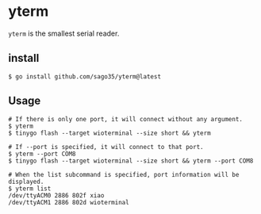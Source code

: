 # yterm

`yterm` is the smallest serial reader.

## install

```
$ go install github.com/sago35/yterm@latest
```

## Usage

```
# If there is only one port, it will connect without any argument.
$ yterm
$ tinygo flash --target wioterminal --size short && yterm

# If --port is specified, it will connect to that port.
$ yterm --port COM8
$ tinygo flash --target wioterminal --size short && yterm --port COM8

# When the list subcommand is specified, port information will be displayed.
$ yterm list
/dev/ttyACM0 2886 802f xiao
/dev/ttyACM1 2886 802d wioterminal
```
